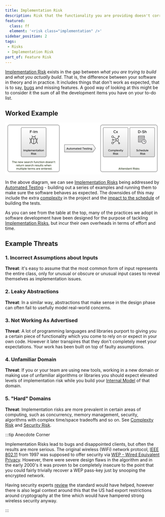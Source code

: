 ```yaml
---
title: Implementation Risk
description: Risk that the functionality you are providing doesn't correctly implement the perceived solution you are trying to build for your clients.
featured: 
  class: ff
  element: '<risk class="implementation" />'
sidebar_position: 2
tags: 
 - Risks
 - Implementation Risk
part_of: Feature Risk
---
```


<RiskIntro fm={frontMatter} />

[Implementation Risk](/tags/Implementation-Risk) exists in the gap between _what you are trying to build_ and _what you actually build_.  That is, the difference between your software in theory and in practice.  It includes things that don't work as expected, that is to say, [bugs](https://en.wikipedia.org/wiki/Software_bug) and missing features.  A good way of looking at this might be to consider it the sum of all the development items you have on your to-do list.    

## Worked Example

![Reducing Implementation Risk Via Automated Testing](/img/generated/risks/posters/implementation-risk.svg) 

In the above diagram, we can see [Implementation Risks](/tags/Implementation-Risk) being addressed by [Automated Testing](../../practices/Testing-And-Quality-Assurance/Automated-Testing) - building out a series of examples and running them to make sure the software behaves as expected.  The downsides of this may include the extra [complexity](/tags/Complexity-Risk) in the project and the [impact to the schedule](/tags/Schedule-Risk) of building the tests. 

As you can see from the table at the top, many of the practices we adopt in software development have been designed for the purpose of tackling [Implementation Risks](/tags/Implementation-Risk), but incur their own overheads in terms of effort and time.  

## Example Threats

### 1. Incorrect Assumptions about Inputs

**Threat**: it's easy to assume that the most common form of input represents the entire class, only for unusual or obscure or unusual input cases to reveal themselves as implementation issues. 

### 2. Leaky Abstractions

**Threat**: In a similar way, abstractions that make sense in the design phase can often fail to usefully model real-world concerns. 

### 3. Not Working As Advertised

**Threat**: A lot of programming languages and libraries purport to giving you a certain piece of functionality which you come to rely on or expect in your own code.  However it later transpires that they don't completely meet your expectations.  Your work has been built on top of faulty assumptions.

### 4. Unfamiliar Domain

**Threat**: If you or your team are using new tools, working in a new domain or making use of unfamiliar algorithms or libraries you should expect elevated levels of implementation risk while you build your [Internal Model](/tags/Internal-Model) of that domain.

### 5. "Hard" Domains

**Threat**:  Implementation risks are more prevalent in certain areas of computing, such as concurrency, memory management, security, algorithms with complex time/space tradeoffs and so on.  See [Complexity Risk](/tags/Complexity-Risk) and [Security Risk](/tags/Security-Risk).

:::tip Anecdote Corner

Implementation Risks lead to bugs and disappointed clients, but often the results are more serious.  The original wireless (WiFi) network protocol, [IEEE 802.11](https://en.wikipedia.org/wiki/IEEE_802.11) from 1997 was supposed to offer security via [WEP - Wired Equivalent Privacy](https://en.wikipedia.org/wiki/Wired_Equivalent_Privacy).  However, there were severe design flaws in the algorithm and in the early 2000's it was proven to be completely insecure to the point that you could fairly trivially recover a WEP pass-key just by snooping the encrypted network.  

Having security experts [review](/tags/Review) the standard would have helped, however there is also legal context around this that the US had export restrictions around cryptography at the time which would have hampered strong wireless security anyway.

:::

